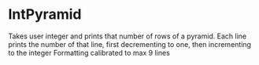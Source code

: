 # IntPyramid
Takes user integer and prints that number of rows of a pyramid. Each line prints the number of that line, first decrementing to one, then incrementing to the integer
Formatting calibrated to max 9 lines
